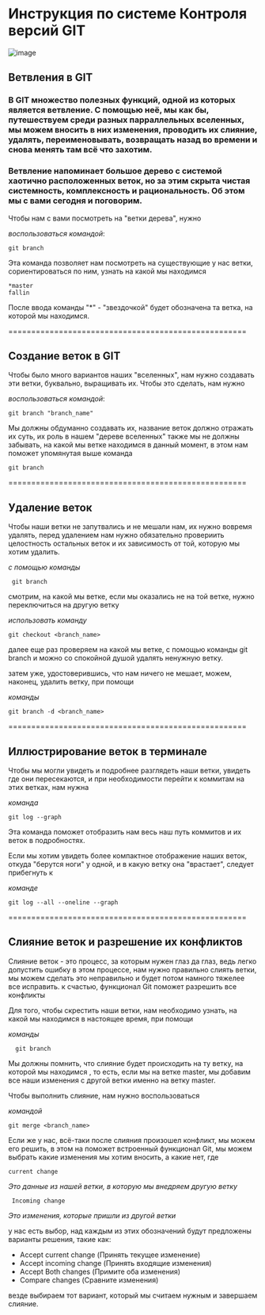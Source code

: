 # Инструкция по системе Контроля версий GIT

![image](image2.jpg)


## Ветвления в GIT

### В GIT множество полезных функций, одной из которых является **ветвление**. С помощью неё, мы как бы, путешествуем среди разных парраллельных вселенных, мы можем вносить в них изменения, проводить их слияние, удалять, переименовывать, возвращать назад во времени и снова менять там всё что захотим.
### Ветвление напоминает большое дерево с системой хаотично расположенных веток, но за этим скрыта чистая системность, комплексность и рациональность. Об этом мы с вами сегодня и поговорим.

Чтобы нам с вами посмотреть на "ветки дерева", нужно

*воспользоваться командой*:

    git branch
Эта команда позволяет нам посмотреть на существующие у нас ветки, сориентироваться по ним, узнать на какой мы находимся 
    
    *master
    fallin

После ввода команды "*" - "звездочкой" будет обозначена та ветка, на которой мы находимся.

====================================================
## Создание веток в GIT
Чтобы было много вариантов наших "вселенных", нам нужно создавать эти ветки, буквально, выращивать их. Чтобы это сделать, нам нужно 

*воспользоваться командой*:

    git branch "branch_name"
Мы должны обдуманно создавать их, название веток должно отражать их суть, их роль в нашем "дереве вселенных"
также мы не должны забывать, на какой мы ветке находимся в данный момент, в этом нам поможет упомянутая выше команда

    git branch
====================================================
## Удаление веток

Чтобы наши ветки не запутвались и не мешали нам, их нужно вовремя удалять, перед удалением нам нужно обязательно провериить целостность остальных веток и их зависимость от той, которую мы хотим удалить.

*с помощью команды*

     git branch

смотрим, на какой мы ветке, если мы оказались не на той ветке, нужно переключиться на другую ветку

*использовать команду*

    git checkout <branch_name>
далее еще раз проверяем на какой мы ветке, с помощью команды git branch и можно со спокойной душой удалять ненужную ветку.

затем уже, удостоверившись, что нам ничего не мешает, можем,  наконец, удалить ветку, при помощи

*команды*

    git branch -d <branch_name>
====================================================
## Иллюстрирование веток в терминале

Чтобы мы могли увидеть и подробнее разглядеть наши ветки, увидеть где они пересекаются, и при необходимости перейти к коммитам на этих ветках, нам нужна

*команда*

    git log --graph
Эта команда поможет отобразить нам весь наш путь коммитов и их веток в подробностях.

Если мы хотим увидеть более компактное отображение наших веток, откуда "берутся ноги" у одной, и в какую ветку она "врастает", следует прибегнуть к

*команде*

    git log --all --oneline --graph

====================================================
## Слияние веток и разрешение их конфликтов

Слияние веток - это процесс, за которым нужен глаз да глаз, ведь легко допустить ошибку в этом процессе, нам нужно правильно слиять ветки, мы можем сделать это неправильно и будет потом намного тяжелее все исправить. к счастью, функционал Git поможет разрешить все конфликты

Для того, чтобы скрестить наши ветки, нам необходимо узнать, на какой мы находимся в настоящее время, при помощи 

*команды*

      git branch
Мы должны помнить, что слияние будет происходить на ту ветку, на которой мы находимся , то есть, если мы на ветке master, мы добавим все наши изменения с другой ветки именно на ветку master.

Чтобы выполнить слияние, нам нужно воспользоваться 

*командой*

    git merge <branch_name>
Если же у нас, всё-таки после слияния произошел конфликт, мы можем его решить, в этом на поможет встроенный функционал Git, мы можем выбрать какие изменения мы хотим вносить, а какие нет, где
    
    current change
_Это данные из нашей ветки, в которую мы внедряем другую ветку_

     Incoming change
_Это изменения, которые пришли из другой ветки_

 у нас есть выбор, над каждым из этих обозначений будут предложены варианты решения, такие как:

 * Accept current change (Принять текущее изменение)
 * Accept incoming change (Принять входящие изменения)
 * Accept Both changes (Примите оба изменения)
 * Compare changes (Сравните изменения)

везде выбираем тот вариант, который мы считаем нужным и завершаем слияние.






    






